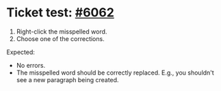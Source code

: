 # Ticket test: [#6062](https://github.com/ckeditor/ckeditor5/issues/6062)

1. Right-click the misspelled word.
2. Choose one of the corrections.

Expected:

* No errors.
* The misspelled word should be correctly replaced. E.g., you shouldn't see a new paragraph being created.
